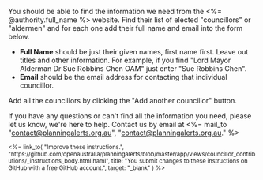 You should be able to find the information we need from the <%= @authority.full_name %> website.
Find their list of elected "councillors" or "aldermen" and for each one add their full name and email into the form below.

* **Full Name** should be just their given names, first name first. Leave out titles and other information.  For example, if you find "Lord Mayor Alderman Dr Sue Robbins Chen OAM" just enter "Sue Robbins Chen".
* **Email** should be the email address for contacting that individual councillor.

Add all the councillors by clicking the "Add another councillor" button.

If you have any questions or can't find all the information you need, please let us know, we're here to help. Contact us by email at <%= mail_to "contact@planningalerts.org.au", "contact@planningalerts.org.au." %>

<small>
<%=
  link_to(
    "Improve these instructions.",
    "https://github.com/openaustralia/planningalerts/blob/master/app/views/councillor_contributions/_instructions_body.html.haml",
    title: "You submit changes to these instructions on GitHub with a free GitHub account.",
    target: "_blank"
  )
%>
</small>

